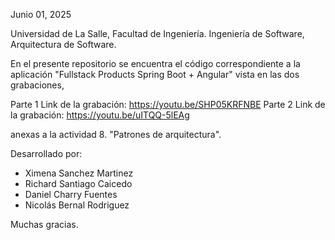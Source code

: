Junio 01, 2025

Universidad de La Salle, Facultad de Ingeniería.
Ingeniería de Software, Arquitectura de Software.

En el presente repositorio se encuentra el código correspondiente a la aplicación "Fullstack Products Spring Boot + Angular"
vista en las dos grabaciones,

Parte 1 Link de la grabación: https://youtu.be/SHP05KRFNBE
Parte 2 Link de la grabación: https://youtu.be/uITQQ-5lEAg

anexas a la actividad 8. "Patrones de arquitectura".

Desarrollado por:
- Ximena Sanchez Martinez
- Richard Santiago Caicedo
- Daniel Charry Fuentes
- Nicolás Bernal Rodriguez

Muchas gracias.
